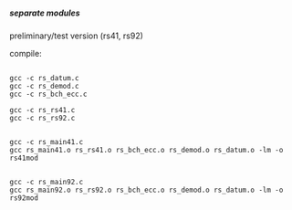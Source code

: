 
##### separate modules

preliminary/test version (rs41, rs92)

compile:

```

gcc -c rs_datum.c
gcc -c rs_demod.c
gcc -c rs_bch_ecc.c

gcc -c rs_rs41.c
gcc -c rs_rs92.c


gcc -c rs_main41.c
gcc rs_main41.o rs_rs41.o rs_bch_ecc.o rs_demod.o rs_datum.o -lm -o rs41mod


gcc -c rs_main92.c
gcc rs_main92.o rs_rs92.o rs_bch_ecc.o rs_demod.o rs_datum.o -lm -o rs92mod

```


